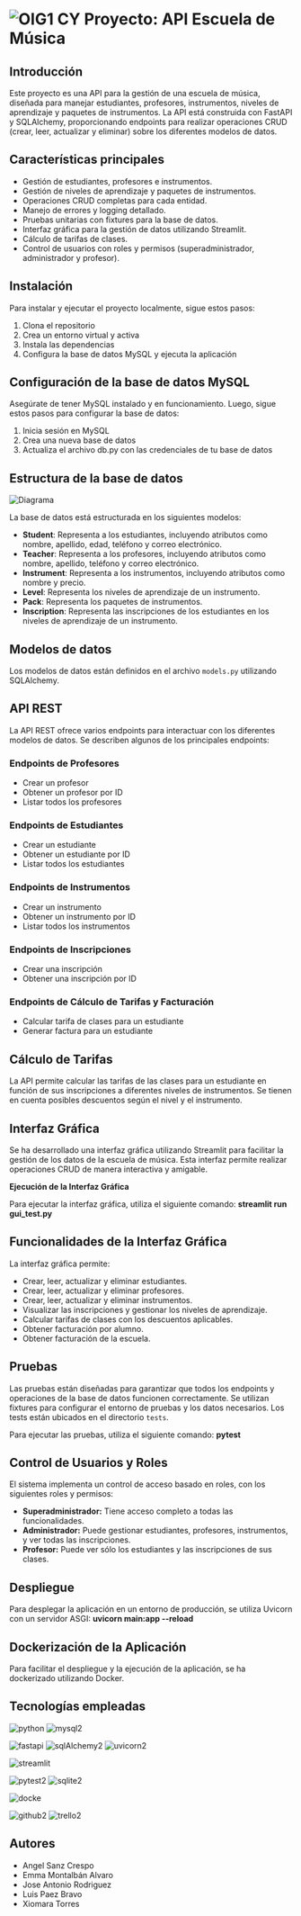 
# ![OIG1 CY](https://github.com/user-attachments/assets/2da18247-5927-4b7c-aa6b-38d59cb6f178)         Proyecto: API Escuela de Música                                        

## Introducción 

Este proyecto es una API para la gestión de una escuela de música, diseñada para manejar estudiantes, profesores, instrumentos, niveles de aprendizaje y paquetes de instrumentos. 
La API está construida con FastAPI y SQLAlchemy, proporcionando endpoints para realizar operaciones CRUD (crear, leer, actualizar y eliminar) sobre los diferentes modelos de datos. 

## Características principales

- Gestión de estudiantes, profesores e instrumentos.
- Gestión de niveles de aprendizaje y paquetes de instrumentos.
- Operaciones CRUD completas para cada entidad.
- Manejo de errores y logging detallado.
- Pruebas unitarias con fixtures para la base de datos.
- Interfaz gráfica para la gestión de datos utilizando Streamlit.
- Cálculo de tarifas de clases.
- Control de usuarios con roles y permisos (superadministrador, administrador y profesor).

## Instalación

Para instalar y ejecutar el proyecto localmente, sigue estos pasos:

1. Clona el repositorio
2. Crea un entorno virtual y activa
3. Instala las dependencias
4. Configura la base de datos MySQL y ejecuta la aplicación

## Configuración de la base de datos MySQL

Asegúrate de tener MySQL instalado y en funcionamiento. Luego, sigue estos pasos para configurar la base de datos:

1. Inicia sesión en MySQL
2. Crea una nueva base de datos
3. Actualiza el archivo db.py con las credenciales de tu base de datos

## Estructura de la base de datos

![Diagrama](https://github.com/user-attachments/assets/0d34f9c6-c4e2-418d-a48d-d724948ac964)

La base de datos está estructurada en los siguientes modelos:

- **Student**: Representa a los estudiantes, incluyendo atributos como nombre, apellido, edad, teléfono y correo electrónico.
- **Teacher**: Representa a los profesores, incluyendo atributos como nombre, apellido, teléfono y correo electrónico.
- **Instrument**: Representa a los instrumentos, incluyendo atributos como nombre y precio.
- **Level**: Representa los niveles de aprendizaje de un instrumento.
- **Pack**: Representa los paquetes de instrumentos.
- **Inscription**: Representa las inscripciones de los estudiantes en los niveles de aprendizaje de un instrumento.

## Modelos de datos

Los modelos de datos están definidos en el archivo `models.py` utilizando SQLAlchemy. 


## API REST

La API REST ofrece varios endpoints para interactuar con los diferentes modelos de datos. Se describen algunos de los principales endpoints:

### Endpoints de Profesores
- Crear un profesor
- Obtener un profesor por ID
- Listar todos los profesores

### Endpoints de Estudiantes
- Crear un estudiante
- Obtener un estudiante por ID
- Listar todos los estudiantes

### Endpoints de Instrumentos
- Crear un instrumento
- Obtener un instrumento por ID
- Listar todos los instrumentos
 
 ### Endpoints de Inscripciones
- Crear una inscripción
- Obtener una inscripción por ID

### Endpoints de Cálculo de Tarifas y Facturación
- Calcular tarifa de clases para un estudiante
- Generar factura para un estudiante


## Cálculo de Tarifas

La API permite calcular las tarifas de las clases para un estudiante en función de sus inscripciones a diferentes niveles de instrumentos. 
Se tienen en cuenta posibles descuentos según el nivel y el instrumento. 
 
## Interfaz Gráfica

Se ha desarrollado una interfaz gráfica utilizando Streamlit para facilitar la gestión de los datos de la escuela de música. 
Esta interfaz permite realizar operaciones CRUD de manera interactiva y amigable.

**Ejecución de la Interfaz Gráfica**

Para ejecutar la interfaz gráfica, utiliza el siguiente comando: **streamlit run gui_test.py**

## Funcionalidades de la Interfaz Gráfica

La interfaz gráfica permite:

- Crear, leer, actualizar y eliminar estudiantes.
- Crear, leer, actualizar y eliminar profesores.
- Crear, leer, actualizar y eliminar instrumentos.
- Visualizar las inscripciones y gestionar los niveles de aprendizaje.
- Calcular tarifas de clases con los descuentos aplicables.
- Obtener facturación por alumno.
- Obtener facturación de la escuela.
  
## Pruebas

Las pruebas están diseñadas para garantizar que todos los endpoints y operaciones de la base de datos funcionen correctamente. 
Se utilizan fixtures para configurar el entorno de pruebas y los datos necesarios. Los tests están ubicados en el directorio `tests`.

Para ejecutar las pruebas, utiliza el siguiente comando: **pytest**

## Control de Usuarios y Roles

El sistema implementa un control de acceso basado en roles, con los siguientes roles y permisos:

- **Superadministrador:** Tiene acceso completo a todas las funcionalidades.
- **Administrador:** Puede gestionar estudiantes, profesores, instrumentos, y ver todas las inscripciones.
- **Profesor:** Puede ver sólo los estudiantes y las inscripciones de sus clases.
    
## Despliegue

Para desplegar la aplicación en un entorno de producción, se utiliza Uvicorn con un servidor ASGI: **uvicorn  main:app --reload**

## Dockerización de la Aplicación

Para facilitar el despliegue y la ejecución de la aplicación, se ha dockerizado utilizando Docker.

## Tecnologías empleadas
![python](https://github.com/user-attachments/assets/268d8461-5957-42e8-a051-0526b44a6dbe)
![mysql2](https://github.com/user-attachments/assets/abbbb085-e538-4d15-90b0-a98609e9d42c)

![fastapi](https://github.com/user-attachments/assets/459f92f9-7758-4011-a5a6-08df65c8b685)
![sqlAlchemy2](https://github.com/user-attachments/assets/2a412693-98a9-4e0c-a785-4368e5181b80)
![uvicorn2](https://github.com/user-attachments/assets/380288af-dab7-4364-99e2-6abde4c1e7e3)

![streamlit](https://github.com/user-attachments/assets/890b99fa-009a-4cb3-bfa1-ef681ee214c6)

![pytest2](https://github.com/user-attachments/assets/1cd59921-14ce-4230-b22d-99f6865081dc)
![sqlite2](https://github.com/user-attachments/assets/acc5ba5f-a357-4677-a4da-e3eb32f4d10c)

![docke](https://github.com/user-attachments/assets/fb06b980-57d9-4d09-84dc-db23270aad3e)

![github2](https://github.com/user-attachments/assets/9811b1fb-9817-4b1d-994f-5afc6cdde005)
![trello2](https://github.com/user-attachments/assets/fbbcd782-0999-4d3c-84df-5657d44f7e57)


## Autores
- Angel Sanz Crespo
- Emma Montalbán Alvaro
- Jose Antonio Rodriguez
- Luis Paez Bravo
- Xiomara Torres
